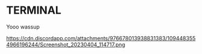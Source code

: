 # TERMINAL


Yooo wassup

https://cdn.discordapp.com/attachments/976678013938831383/1094483554966196244/Screenshot_20230404_114717.png
